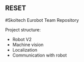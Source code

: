 ## RESET
#Skoltech Eurobot Team Repository

Project structure:
- Robot V2
- Machine vision 
- Localization
- Communication with robot
